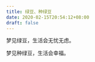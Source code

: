 ```yaml
---
title: 绿豆、种绿豆
date: 2020-02-15T20:54:12+08:00
draft: false
---
```


梦见绿豆，生活会无忧无虑。<br>


梦见种绿豆，生活会幸福。<br>
